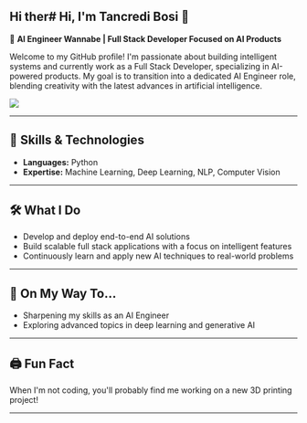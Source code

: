 ## Hi ther# Hi, I'm Tancredi Bosi 👋

🚀 **AI Engineer Wannabe | Full Stack Developer Focused on AI Products**

Welcome to my GitHub profile! I'm passionate about building intelligent systems and currently work as a Full Stack Developer, specializing in AI-powered products. My goal is to transition into a dedicated AI Engineer role, blending creativity with the latest advances in artificial intelligence.

<img src="https://profile-counter.glitch.me/tancredibosi/count.svg?"  />

---

## 🧠 Skills & Technologies

- **Languages:** Python
- **Expertise:** Machine Learning, Deep Learning, NLP, Computer Vision

---

## 🛠️ What I Do

- Develop and deploy end-to-end AI solutions
- Build scalable full stack applications with a focus on intelligent features
- Continuously learn and apply new AI techniques to real-world problems

---

## 🎯 On My Way To…

- Sharpening my skills as an AI Engineer
- Exploring advanced topics in deep learning and generative AI

---

## 🖨️ Fun Fact

When I'm not coding, you'll probably find me working on a new 3D printing project!

---

<!--
**tancredibosi/tancredibosi** is a ✨ special ✨ repository because its `README.md` (this file) appears on your GitHub profile.
-->
